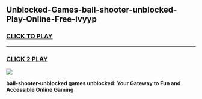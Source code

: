 
## Unblocked-Games-ball-shooter-unblocked-Play-Online-Free-ivyyp
<h3>
<a href="https://premium76.site?title=ball-shooter-unblocked&ref=26A">CLICK TO PLAY</a></h3>
<hr>

<h3>
<a href="https://premium76.site?title=ball-shooter-unblocked&ref=26A">CLICK 2 PLAY</a>
  
</h3>

<a href="https://premium76.site?title=ball-shooter-unblocked&ref=26A"><img src="https://clearcache.store/games.png"></a>


**ball-shooter-unblocked games unblocked: Your Gateway to Fun and Accessible Online Gaming**
